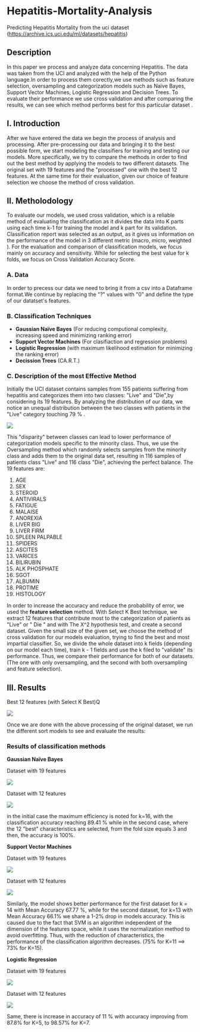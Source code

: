 # **Hepatitis-Mortality-Analysis**

Predicting Hepatitis Mortality from the uci dataset (https://archive.ics.uci.edu/ml/datasets/hepatitis)

## **Description**

In this paper we process and analyze data concerning Hepatitis. The data was taken from the UCI and analyzed with the help of the Python language.In order to process them corectly,we use methods such as feature selection, oversampling and categorization models such as Naïve Bayes, Support Vector Machines, Logistic Regression and Decision Trees. To evaluate their performance we use cross validation and after comparing the results, we can see which method performs best for this particular dataset .
 
## **I.  Introduction**

After we have entered the data we begin the process of analysis and processing. After pre-processing our data and bringing it to the best possible form, we start modeling the classifiers for training and testing our models. More specifically, we try to compare the methods in order to find out the best method by applying the models to two different datasets. The original set with 19 features and the "processed" one with the best 12 features. At the same time for their evaluation, given our choice of feature selection we choose the method of cross validation.

## **II.  Metholodology**

To evaluate our models, we used cross validation, which is a reliable method of evaluating the classification as it divides the data into K parts using each time k-1 for training the model and k part for its validation. Classification report was selected as an output, as it gives us information on the performance of the model in 3 different metric (macro, micro, weighted ). For the evaluation and comparison of classification models, we focus mainly on accuracy and sensitivity. While for selecting the best value for k folds, we focus on Cross Validation Accuracy Score.

### **A.  Data**

In order to precess our data we need to bring it from a csv into a Dataframe format.We continue by replacing the "?" values with "0" and define the type of our datatset's features.

### **B. Classification Techniques**

- **Gaussian Naïve Bayes** (For reducing computional complexity, increasing speed and minimizing ranking error)
- **Support Vector Machines** (For clasifiaction and regression problems)
- **Logistic Regression** (with maximum likelihood estimation for minimizing the ranking error)
- **Decission Trees** (CA.R.T.)

### **C.  Description of the most Effective Method**
Initially the UCI dataset contains samples from 155 patients suffering from hepatitis and categorizes them into two classes: "Live" and "Die",by considering its 19 features.
By analyzing the distribution of our data, we notice an unequal distribution between the two classes with patients in the "Live" category touching 79 % .

 ![](images/00.png)

This "disparity" between classes can lead to lower performance of categorization models specific to the minority class. Thus, we use the Oversampling method which randomly selects samples from the minority class and adds them to the original data set, resulting in 116 samples of patients class "Live" and 116 class "Die", achieving the perfect balance.
The 19 features are:

1.  AGE
2.  SEX
3.  STEROID
4.  ANTIVIRALS
5.  FATIGUE
6.  MALAISE
7.  ANOREXIA
8.  LIVER BIG
9.  LIVER FIRM
10.  SPLEEN PALPABLE
11.  SPIDERS
12.  ASCITES
13.  VARICES
14.  BILIRUBIN
15.  ALK PHOSPHATE
16.  SGOT
17.  ALBUMIN
18.  PROTIME
19.  HISTOLOGY

In order to  increase the accuracy and reduce the probability of error, we used the **feature selection** method. With Select K Best technique, we extract 12 features that contribute most to the categorization of patients as "Live" or " Die " and with The X^2 hypothesis test, and create a second dataset.
Given the small size of the given set, we choose the method of cross validation for our models evaluation, trying to find the best and most impartial classifier. So, we divide the whole dataset into k fields (depending on our model each time), train k - 1 fields and use the k filed to "validate" its performance. Thus, we compare their performance for both of our datasets. (The one with only oversampling, and the second with both oversampling and feature selection).

## **III.  Results**

Best 12 features (with Select K Best)Q

 ![](images/1.png)

Once we are done with the above processing of the original dataset, we run the different sort models to see and evaluate the results:

### **Results of classification methods**
 
 **Gaussian Naïve Bayes**
 
 Dataset with 19 features 
 
   ![](images/2.png)
   
Dataset with 12 features

   ![](images/3.png)
   
in the initial case the maximum efficiency is noted for k=16, with the classification accuracy reaching 89.41 % while in the second case, where the 12 "best" characteristics are selected, from the fold size equals 3 and then, the accuracy is 100%.

 **Support Vector Machines**
 
 Dataset with 19 features 
 
   ![](images/4.png)
   
Dataset with 12 features

   ![](images/5.png)
   
Similarly, the model shows better performance for the first dataset for k = 14 with Mean Accuracy 67.77 %, while for the second dataset, for k=13 with Mean Accuracy 66.1% we share a 1-2% drop in models accuracy. This is caused due to the fact that SVM is an algorithm independent of the dimension of the features space, while it uses the normalization method to avoid overfitting. Thus, with the reduction of characteristics, the performance of the classification algorithm decreases. (75% for K=11 ==>  73% for K=15).

**Logistic Regression**
 
 Dataset with 19 features 
 
   ![](images/6.png)
   
Dataset with 12 features

   ![](images/7.png)

Same, there is increase in accuracy of 11 % with accuracy improving from 87.8% for K=5, to 98.57% for K=7.

